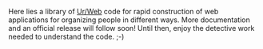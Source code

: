 Here lies a library of [Ur/Web](http://www.impredicative.com/ur/) code for rapid construction of web applications for organizing people in different ways.  More documentation and an official release will follow soon!  Until then, enjoy the detective work needed to understand the code. ;-)